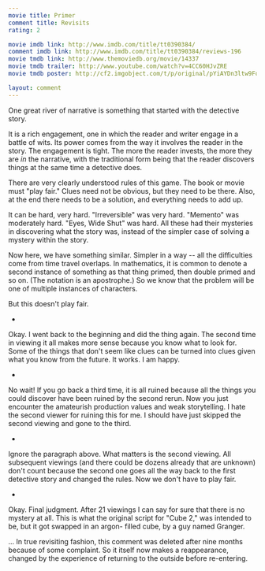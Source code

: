 ```yaml
---
movie title: Primer
comment title: Revisits
rating: 2

movie imdb link: http://www.imdb.com/title/tt0390384/
comment imdb link: http://www.imdb.com/title/tt0390384/reviews-196
movie tmdb link: http://www.themoviedb.org/movie/14337
movie tmdb trailer: http://www.youtube.com/watch?v=4CC60HJvZRE
movie tmdb poster: http://cf2.imgobject.com/t/p/original/pYiAYDn3ltw9Fq7izODuq7oWYwX.jpg

layout: comment
---
```


One great river of narrative is something that started with the detective story.

It is a rich engagement, one in which the reader and writer engage in a battle of wits. Its power comes from the way it involves the reader in the story. The engagement is tight. The more the reader invests, the more they are *in* the narrative, with the traditional form being that the reader discovers things at the same time a detective does.

There are very clearly understood rules of this game. The book or movie must "play fair." Clues need not be obvious, but they need to be there. Also, at the end there needs to be a solution, and everything needs to add up.

It can be hard, very hard. "Irreversible" was very hard. "Memento" was moderately hard. "Eyes, Wide Shut" was hard. All these had their mysteries in discovering what the story was, instead of the simpler case of solving a mystery within the story.

Now here, we have something similar. Simpler in a way -- all the difficulties come from time travel overlaps. In mathematics, it is common to denote a second instance of something as that thing primed, then double primed and so on. (The notation is an apostrophe.) So we know that the problem will be one of multiple instances of characters.

But this doesn't play fair. 

+

Okay. I went back to the beginning and did the thing again. The second time in viewing it all makes more sense because you know what to look for. Some of the things that don't seem like clues can be turned into clues given what you know from the future. It works. I am happy.

+

No wait! If you go back a third time, it is all ruined because all the things you could discover have been ruined by the second rerun. Now you just encounter the amateurish production values and weak storytelling. I hate the second viewer for ruining this for me. I should have just skipped the second viewing and gone to the third.

+

Ignore the paragraph above. What matters is the second viewing. All subsequent viewings (and there could be dozens already that are unknown) don't count because the second one goes all the way back to the first detective story and changed the rules. Now we don't have to play fair.

+

Okay. Final judgment. After 21 viewings I can say for sure that there is no mystery at all. This is what the original script for "Cube 2," was intended to be, but it got swapped in an argon- filled cube, by a guy named Granger.

... In true revisiting fashion, this comment was deleted after nine months because of some complaint. So it itself now makes a reappearance, changed by the experience of returning to the outside before re-entering.